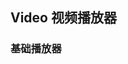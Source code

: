 ## Video 视频播放器

<section class="example">
  <h3>基础播放器</h3>

  <div>
    <div id="video1"></div>
  </div>
</section>